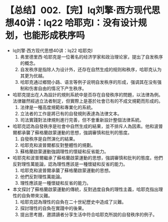# 【总结】002.【完】lq刘擎·西方现代思想40讲：lq22 哈耶克I：没有设计规划，也能形成秩序吗

-   lq刘擎·西方现代思想40讲：lq22 哈耶克I
    1.  弗里德里西·哈耶克是一位著名的经济学家和政治理论家，提出了自发秩序的概念。
    2.  自发秩序是指除人为设计外，还存在自然生成的规则和秩序，哈耶克认为其更为优越。
    3.  哈耶克通过鄉間小路、语言等例子说明自发秩序的形成，强调其在没有强制和伤害自由的情况下产生秩序。
-   哈耶克提出在人為設計的規則系統中是否存在自發秩序的問題，以法律為例。法律雖然經過立法者制定，但實際上是基於社會已有的不成文規範而形成的。
    1.  法律是一種高度規範和專業化的系統。
    2.  立法者的工作是將已有的自發規則表達為法律文本。
    3.  司法實踐對法律規則進行完善，但不會重新設計整個法律系統。
-   哈耶克認為自發秩序是社會中自然生成的結果，並不排斥人為因素。他和波普爾都承襲了蘇格蘭啟蒙運動的思想，強調審慎和批判的態度。
    1.  自發秩序是自然演化的結果。
    2.  哈耶克和波普爾都反對整體性的規劃。
    3.  蘇格蘭啟蒙運動強調理性的懷疑和反省能力。
-   哈耶克和波普爾繼承了蘇格蘭啟蒙運動的思想，強調審慎和批判的態度。他們反對理性萬能論，認為理性應該是一種懷疑和反省的能力。
    1.  哈耶克和波普爾承襲了蘇格蘭啟蒙運動的思想。
    2.  他們反對理性萬能論。
    3.  理性應該是一種懷疑和反省的能力。
-   本文探討了蘇格蘭啟蒙運動的傳統，反對過度自負的理性主義，哈耶克指出理性的自負帶來災難。
    1.  哈耶克認為理性的自負在二十世紀歷史中造成了災難。
    2.  探討理性的自負在實踐中的後果。
    3.  提出思考題，邀請讀者分享生活中符合哈耶克所說的自發秩序的例子。